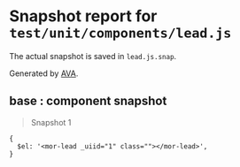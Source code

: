 # Snapshot report for `test/unit/components/lead.js`

The actual snapshot is saved in `lead.js.snap`.

Generated by [AVA](https://ava.li).

## base : component snapshot

> Snapshot 1

    {
      $el: '<mor-lead _uiid="1" class=""></mor-lead>',
    }
